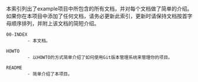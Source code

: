 本索引列出了example项目中所包含的所有文档，并对每个文档做了简单的介绍。  
如果你在本项目中添加了任何文档，请务必更新此索引，更新时请保持文档按首字母顺序排列，并附上该文档的简短介绍。  
  
    00-INDEX    
            - 本文档。    
  
    HOWTO  
            - 以HOWTO的方式简单介绍了如何使用Git版本管理系统来管理你的项目。  
  
    README  
            - 简单介绍了本项目。  
